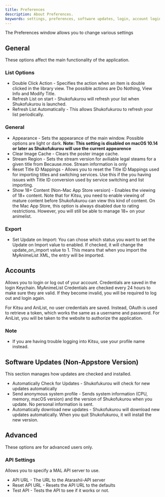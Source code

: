 ```yaml
---
title: Preferences
description: About Preferences.
keywords: settings, preferences, software updates, login, account login, general settings, api settings, advanced settings
---
```

The Preferences window allows you to change various settings

## General
These options affect the main functionality of the application.

### List Options
* Double Click Action - Specifies the action when an item is double clicked in the library view. The possible actions are Do Nothing, View Info and Modify Title.
* Refresh List on start - Shukofukurou will refresh your list when Shukofukurou is launched.
* Refresh List Automatically - This allows Shukofukurou to refresh your list periodically.

### General
* Appearance - Sets the appearance of the main window. Possible options are light or dark. 
**Note: This setting is disabled on macOS 10.14 or later as Shukofukurou will use the current appearence**
* Clear Image Cache - Clears the poster image cache.
* Stream Region - Sets the stream version for aviliable legal steams for a given title from Because.moe. Stream information is only
* Reset Title ID Mappings - Allows you to reset the Title ID Mappings used for importing titles and switching services. Use this if the you having issues with Title ID conversion used by service switching and list importing.
* Show 18+ Content (Non-Mac App Store version) - Enables the viewing of 18+ content. Note that for Kitsu, you need to enable viewing of mature content before Shukofukurou can view this kind of content. On the Mac App Store, this option is always disabled due to rating restrictions. However, you will still be able to manage 18+ on your animelist.

### Export
* Set Update on Import: You can chose which status you want to set the Update on Import value to enabled. If checked, it will change the update_on_import value to 1. This means that when you import the MyAnimeList XML, the entry will be imported.

## Accounts
Allows you to login or log out of your account. Credentials are saved in the login Keychain. MyAnimeList Credentials are checked every 24 hours to make sure they are valid. If they become invalid, you will be required to log out and login again.

For Kitsu and AniList, no user credentials are saved. Instead, OAuth is used to retrieve a token, which works the same as a username and password. For AniList, you will be taken to the website to authorize the application.

### Note
* If you are having trouble logging into Kitsu, use your profile name instead.

## Software Updates (Non-Appstore Version)
This section manages how updates are checked and installed.

* Automatically Check for Updates - Shukofukurou will check for new updates automatically
* Send anonymous system profile - Sends system information (CPU, memory, macOS version) and the version of Shukofukurou when you update. No personal information is sent.
* Automatically download new updates - Shukofukurou will download new updates automatically. When you quit Shukofukurou, it will install the new version.

## Advanced
These options are for advanced users only.

### API Settings
Allows you to specify a MAL API server to use.
* API URL - The URL to the Atarashii-API server
* Reset API URL - Resets the API URL to the defaults
* Test API - Tests the API to see if it works or not.
